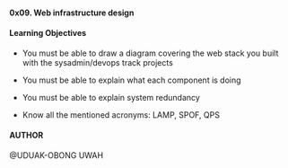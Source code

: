 #### 0x09. Web infrastructure design


#### Learning Objectives

* You must be able to draw a diagram covering the web stack you built with the sysadmin/devops track projects

* You must be able to explain what each component is doing

* You must be able to explain system redundancy

* Know all the mentioned acronyms: LAMP, SPOF, QPS


#### AUTHOR

@UDUAK-OBONG UWAH
